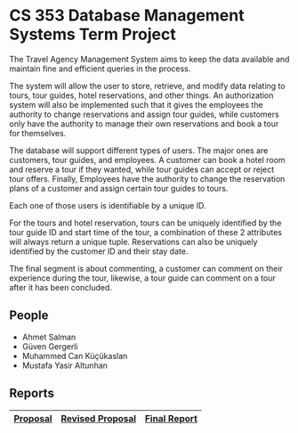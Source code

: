 # CS 353  Database Management Systems Term Project

The Travel Agency Management System aims to keep the data available and maintain fine and efficient queries in the process.

The system will allow the user to store, retrieve, and modify data relating to tours, tour guides, hotel reservations, and other things. An authorization system will also be implemented such that it gives the employees the authority to change reservations and assign tour guides, while customers only have the authority to manage their own reservations and book a tour for themselves.

The database will support different types of users. The major ones are customers, tour guides, and employees. A customer can book a hotel room and reserve a tour if they wanted, while tour guides can accept or reject tour offers. Finally, Employees have the authority to change the reservation plans of a customer and assign certain tour guides to tours.

Each one of those users is identifiable by a unique ID.

For the tours and hotel reservation, tours can be uniquely identified by the tour guide ID and start time of the tour, a combination of these 2 attributes will always return a unique tuple. Reservations can also be uniquely identified by the customer ID and their stay date.

The final segment is about commenting, a customer can comment on their experience during the tour, likewise, a tour guide can comment on a tour after it has been concluded.

## People
* Ahmet Salman
* Güven Gergerli
* Muhammed Can Küçükaslan
* Mustafa Yasir Altunhan

## Reports
| [Proposal](./documents/proposal.pdf) | [Revised Proposal](./documents/proposal_revised.pdf) | [Final Report](./documents/final.pdf) |
| :---:         |     :---:      |          :---: |